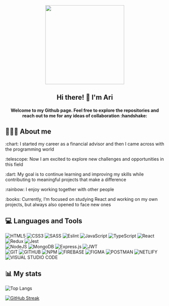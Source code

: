 <div id="header" align="center">
<img src="https://media.giphy.com/media/MeJgB3yMMwIaHmKD4z/giphy.gif" width="250"/>
  <div/>
<h2 align="center"> Hi there! 👋  I'm Ari </h2>
<h4 align="center">Welcome to my Github page. Feel free to explore the repositories and reach out to me for any ideas of collaboration :handshake:</h4>
   <div align="left"> 
     
## 👩🏻‍💻 About me

  <p> :chart: 	I started my career as a financial advisor and then I came across with the programming world</p>
  <p>:telescope: Now I am excited to explore new challenges and opportunities in this field</p>
  <p> :dart: My goal is to continue learning and improving my skills while contributing to meaningful projects that make a difference</p>
  <p>:rainbow: I enjoy working together with other people</p>
  <p> :books: Currently, I’m focused on studying React and working on my own projects, but always also opened to face new ones</p>
     
   <div align="left">  

## 💻 Languages and Tools
  
  ![HTML5](https://img.shields.io/badge/html5-%23E34F26.svg?style=for-the-badge&logo=html5&logoColor=white)
  ![CSS3](https://img.shields.io/badge/css3-%231572B6.svg?style=for-the-badge&logo=css3&logoColor=white) ![SASS](https://img.shields.io/badge/SASS-hotpink.svg?style=for-the-badge&logo=SASS&logoColor=white) ![Eslint](https://img.shields.io/badge/eslint-blueviolet.svg?style=for-the-badge&logo=eslint&logoColor=white) ![JavaScript](https://img.shields.io/badge/javascript-%23323330.svg?style=for-the-badge&logo=javascript&logoColor=%23F7DF1E) ![TypeScript](https://img.shields.io/badge/typescript-%23007ACC.svg?style=for-the-badge&logo=typescript&logoColor=white) ![React](https://img.shields.io/badge/react-%2320232a.svg?style=for-the-badge&logo=react&logoColor=%2361DAFB) ![Redux](https://img.shields.io/badge/redux-%23593d88.svg?style=for-the-badge&logo=redux&logoColor=white) ![Jest](https://img.shields.io/badge/-jest-%23C21325?style=for-the-badge&logo=jest&logoColor=white) 
     <br/>
![NodeJS](https://img.shields.io/badge/node.js-6DA55F?style=for-the-badge&logo=node.js&logoColor=white)
![MongoDB](https://img.shields.io/badge/MongoDB-%234ea94b.svg?style=for-the-badge&logo=mongodb&logoColor=white)  ![Express.js](https://img.shields.io/badge/express.js-%23404d59.svg?style=for-the-badge&logo=express&logoColor=%2361DAFB) ![JWT](https://img.shields.io/badge/JWT-000000?style=for-the-badge&logo=JSON%20web%20tokens&logoColor=%2361DAFB)
     <br/>
![GIT](https://img.shields.io/badge/GIT-red.svg?style=for-the-badge&logo=git&logoColor=white) ![GITHUB](https://img.shields.io/badge/GITHUB-black.svg?style=for-the-badge&logo=github&logoColor=white) ![NPM](https://img.shields.io/badge/NPM-%23000000.svg?style=for-the-badge&logo=npm&logoColor=white) ![FIREBASE](https://img.shields.io/badge/firebase-orange.svg?style=for-the-badge&logo=firebase&logoColor=white) ![FIGMA](https://img.shields.io/badge/figma-red.svg?style=for-the-badge&logo=figma&logoColor=white) ![POSTMAN](https://img.shields.io/badge/POSTMAN-orange.svg?style=for-the-badge&logo=postman&logoColor=white) ![NETLIFY](https://img.shields.io/badge/NETLIFY-black.svg?style=for-the-badge&logo=netlify&logoColor=white) ![VISUAL STUDIO CODE](https://img.shields.io/badge/visual%20studio%20code-blue.svg?style=for-the-badge&logo=visual-studio-code&logoColor=white)

## 📊 My stats

![Top Langs](https://github-readme-stats.vercel.app/api/top-langs/?username=Ari-F90&layout=compact)

[![GitHub Streak](https://streak-stats.demolab.com/?user=Ari-F90)](https://git.io/streak-stats)

